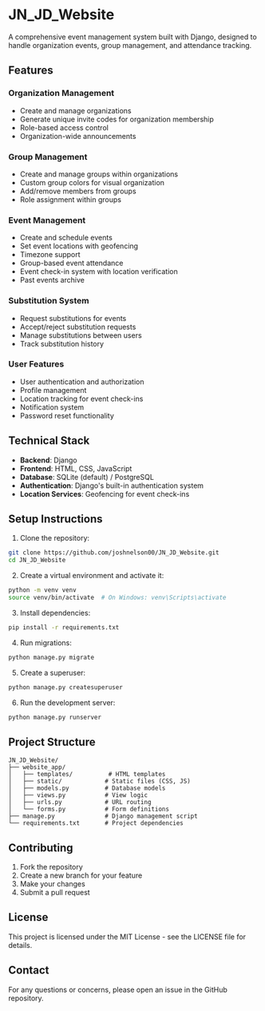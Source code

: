 # JN_JD_Website

A comprehensive event management system built with Django, designed to handle organization events, group management, and attendance tracking.

## Features

### Organization Management
- Create and manage organizations
- Generate unique invite codes for organization membership
- Role-based access control
- Organization-wide announcements

### Group Management
- Create and manage groups within organizations
- Custom group colors for visual organization
- Add/remove members from groups
- Role assignment within groups

### Event Management
- Create and schedule events
- Set event locations with geofencing
- Timezone support
- Group-based event attendance
- Event check-in system with location verification
- Past events archive

### Substitution System
- Request substitutions for events
- Accept/reject substitution requests
- Manage substitutions between users
- Track substitution history

### User Features
- User authentication and authorization
- Profile management
- Location tracking for event check-ins
- Notification system
- Password reset functionality

## Technical Stack

- **Backend**: Django
- **Frontend**: HTML, CSS, JavaScript
- **Database**: SQLite (default) / PostgreSQL
- **Authentication**: Django's built-in authentication system
- **Location Services**: Geofencing for event check-ins

## Setup Instructions

1. Clone the repository:
```bash
git clone https://github.com/joshnelson00/JN_JD_Website.git
cd JN_JD_Website
```

2. Create a virtual environment and activate it:
```bash
python -m venv venv
source venv/bin/activate  # On Windows: venv\Scripts\activate
```

3. Install dependencies:
```bash
pip install -r requirements.txt
```

4. Run migrations:
```bash
python manage.py migrate
```

5. Create a superuser:
```bash
python manage.py createsuperuser
```

6. Run the development server:
```bash
python manage.py runserver
```

## Project Structure

```
JN_JD_Website/
├── website_app/
│   ├── templates/          # HTML templates
│   ├── static/            # Static files (CSS, JS)
│   ├── models.py          # Database models
│   ├── views.py           # View logic
│   ├── urls.py            # URL routing
│   └── forms.py           # Form definitions
├── manage.py              # Django management script
└── requirements.txt       # Project dependencies
```

## Contributing

1. Fork the repository
2. Create a new branch for your feature
3. Make your changes
4. Submit a pull request

## License

This project is licensed under the MIT License - see the LICENSE file for details.

## Contact

For any questions or concerns, please open an issue in the GitHub repository.